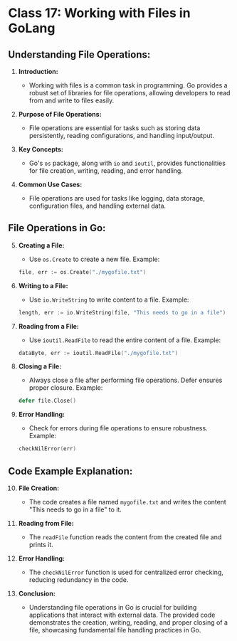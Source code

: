 # Class 17: Working with Files in GoLang

## Understanding File Operations:

1. **Introduction:**
   - Working with files is a common task in programming. Go provides a robust set of libraries for file operations, allowing developers to read from and write to files easily.

2. **Purpose of File Operations:**
   - File operations are essential for tasks such as storing data persistently, reading configurations, and handling input/output.

3. **Key Concepts:**
   - Go's `os` package, along with `io` and `ioutil`, provides functionalities for file creation, writing, reading, and error handling.

4. **Common Use Cases:**
   - File operations are used for tasks like logging, data storage, configuration files, and handling external data.

## File Operations in Go:

5. **Creating a File:**
   - Use `os.Create` to create a new file. Example:
   ```go
   file, err := os.Create("./mygofile.txt")
   ```

6. **Writing to a File:**
   - Use `io.WriteString` to write content to a file. Example:
   ```go
   length, err := io.WriteString(file, "This needs to go in a file")
   ```

7. **Reading from a File:**
   - Use `ioutil.ReadFile` to read the entire content of a file. Example:
   ```go
   dataByte, err := ioutil.ReadFile("./mygofile.txt")
   ```

8. **Closing a File:**
   - Always close a file after performing file operations. Defer ensures proper closure. Example:
   ```go
   defer file.Close()
   ```

9. **Error Handling:**
   - Check for errors during file operations to ensure robustness. Example:
   ```go
   checkNilError(err)
   ```

## Code Example Explanation:

10. **File Creation:**
    - The code creates a file named `mygofile.txt` and writes the content "This needs to go in a file" to it.

11. **Reading from File:**
    - The `readFile` function reads the content from the created file and prints it.

12. **Error Handling:**
    - The `checkNilError` function is used for centralized error checking, reducing redundancy in the code.

13. **Conclusion:**
    - Understanding file operations in Go is crucial for building applications that interact with external data. The provided code demonstrates the creation, writing, reading, and proper closing of a file, showcasing fundamental file handling practices in Go.